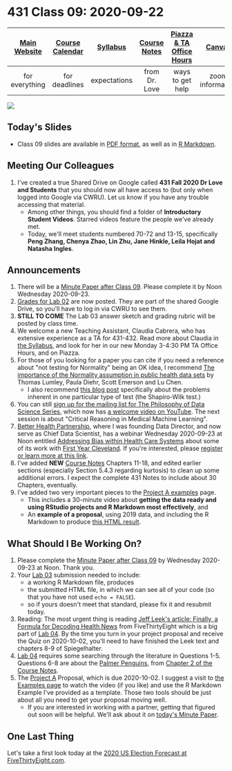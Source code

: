 # 431 Class 09: 2020-09-22

[Main Website](https://thomaselove.github.io/431/) | [Course Calendar](https://thomaselove.github.io/431/calendar.html) | [Syllabus](https://thomaselove.github.io/431-2020-syllabus/) | [Course Notes](https://thomaselove.github.io/431-notes/) | [Piazza & TA Office Hours](https://thomaselove.github.io/431/contact.html) | [Canvas](https://canvas.case.edu) | [Data and Code](https://thomaselove.github.io/431/data_index.html)
:-----------: | :--------------: | :----------: | :---------: | :-------------: | :-----------: | :------------:
for everything | for deadlines | expectations | from Dr. Love | ways to get help | zoom information | for downloads

![](https://github.com/THOMASELOVE/431-2020/blob/master/classes/class09/images/normalitytesttweet.png)

## Today's Slides

- Class 09 slides are available in [PDF format](https://github.com/THOMASELOVE/431-2020/blob/master/classes/class09/431_class-09-slides_2020.pdf), as well as in [R Markdown](https://github.com/THOMASELOVE/431-2020/blob/master/classes/class09/431_class-09-slides_2020.Rmd).

## Meeting Our Colleagues

1. I've created a true Shared Drive on Google called **431 Fall 2020 Dr Love and Students** that you should now all have access to (but only when logged into Google via CWRU). Let us know if you have any trouble accessing that material.
    - Among other things, you should find a folder of **Introductory Student Videos**. Starred videos feature the people we've already met. 
    - Today, we'll meet students numbered 70-72 and 13-15, specifically **Peng Zhang, Chenya Zhao, Lin Zhu, Jane Hinkle, Leila Hojat and Natasha Ingles**.

## Announcements

1. There will be a [Minute Paper after Class 09](https://github.com/THOMASELOVE/431-2020/tree/master/minutepapers). Please complete it by Noon Wednesday 2020-09-23.
2. [Grades for Lab 02](https://bit.ly/431-2020-grades) are now posted. They are part of the shared Google Drive, so you'll have to log in via CWRU to see them.
3. **STILL TO COME** The Lab 03 answer sketch and grading rubric will be posted by class time.
4. We welcome a new Teaching Assistant, Claudia Cabrera, who has extensive experience as a TA for 431-432. Read more about Claudia in [the Syllabus](https://thomaselove.github.io/431-2020-syllabus/), and look for her in our new Monday 3-4:30 PM TA Office Hours, and on Piazza.
5. For those of you looking for a paper you can cite if you need a reference about "not testing for Normality" being an OK idea, I recommend [The importance of the Normality assumption in public health data sets](https://pubmed.ncbi.nlm.nih.gov/11910059/) by Thomas Lumley, Paula Diehr, Scott Emerson and Lu Chen.
    - I also recommend [this blog post](https://notstatschat.rbind.io/2019/02/09/what-have-i-got-against-the-shapiro-wilk-test/) specifically about the problems inherent in one particular type of test (the Shapiro-Wilk test.) 
6. You can still [sign up for the mailing list for The Philosophy of Data Science Series](https://docs.google.com/forms/d/1YDZUkLmzIiujcaEVl3JkjIffKSwK_orFMjEkkyLvFUQ/), which now has [a welcome video on YouTube](https://www.youtube.com/watch?v=yeHEfHN39Cc). The next session is about "Critical Reasoning in Medical Machine Learning".
7. [Better Health Partnership](http://betterhealthpartnership.org/), where I was founding Data Director, and now serve as Chief Data Scientist, has a webinar Wednesday 2020-09-23 at Noon entitled [Addressing Bias within Health Care Systems](http://betterhealthpartnership.org/convening_2020_date5.asp) about some of its work with [First Year Cleveland](https://www.firstyearcleveland.org/). If you're interested, please [register or learn more at this link](http://betterhealthpartnership.org/convening_2020_date5.asp). 
8. I've added **NEW** [Course Notes](https://thomaselove.github.io/431-notes/) Chapters 11-18, and edited earlier sections (especially Section 5.4.3 regarding kurtosis) to clean up some additional errors. I expect the complete 431 Notes to include about 30 Chapters, eventually.
9. I've added two very important pieces to the [Project A examples](https://thomaselove.github.io/431-2020-projectA/examples.html) page.
    - This includes a 30-minute video about **getting the data ready and using RStudio projects and R Markdown most effectively**, and 
    - An **example of a proposal**, using 2019 data, and including the R Markdown to produce [this HTML result](https://rpubs.com/TELOVE/projA-proposal-example-431-2020).

## What Should I Be Working On?

1. Please complete the [Minute Paper after Class 09](https://github.com/THOMASELOVE/431-2020/tree/master/minutepapers) by Wednesday 2020-09-23 at Noon. Thank you.
2. Your [Lab 03](https://github.com/THOMASELOVE/431-2020/blob/master/labs/lab03/lab03.md) submission needed to include:
    - a working R Markdown file, produces
    - the submitted HTML file, in which we can see all of your code (so that you have not used `echo = FALSE`).
    - so if yours doesn't meet that standard, please fix it and resubmit today.
3. Reading: The most urgent thing is reading [Jeff Leek's article: Finally, a Formula for Decoding Health News](https://fivethirtyeight.com/features/a-formula-for-decoding-health-news/) from FiveThirtyEight which is a big part of [Lab 04](https://github.com/THOMASELOVE/431-2020/blob/master/labs/lab04/lab04.md). By the time you turn in your project proposal and receive the Quiz on 2020-10-02, you'll need to have finished the Leek text and chapters 8-9 of Spiegelhalter.
4. [Lab 04](https://github.com/THOMASELOVE/431-2020/blob/master/labs/lab04/lab04.md) requires some searching through the literature in Questions 1-5. Questions 6-8 are about the [Palmer Penguins](https://github.com/allisonhorst/palmerpenguins), from [Chapter 2 of the Course Notes](https://thomaselove.github.io/431-notes/looking-at-the-palmer-penguins.html).
5. The [Project A](https://thomaselove.github.io/431-2020-projectA/) Proposal, which is due 2020-10-02. I suggest a visit to [the Examples page](https://thomaselove.github.io/431-2020-projectA/examples.html) to watch the video (if you like) and use the R Markdown Example I've provided as a template. Those two tools should be just about all you need to get your proposal moving well.
    - If you are interested in working with a partner, getting that figured out soon will be helpful. We'll ask about it on [today's Minute Paper](https://github.com/THOMASELOVE/431-2020/tree/master/minutepapers).

## One Last Thing

Let's take a first look today at the [2020 US Election Forecast at FiveThirtyEight.com](https://projects.fivethirtyeight.com/2020-election-forecast/).
